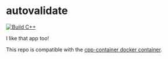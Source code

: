 # autovalidate

[![Build C++](https://github.com/ChicoCJSax/autovalidate/actions/workflows/build.yml/badge.svg)](https://github.com/ChicoCJSax/autovalidate/actions/workflows/build.yml)

I like that app too!

This repo is compatible with the [cpp-container docker container](https://github.com/ChicoState/cpp-container).
